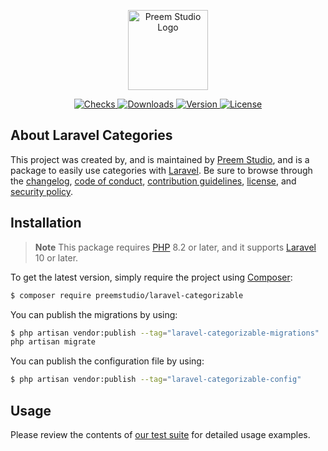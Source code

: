 <p align="center">
    <a href="https://preem.studio" target="_blank">
        <img src="https://raw.githubusercontent.com/PreemStudio/assets/main/logo-text.svg" width="128" alt="Preem Studio Logo" />
    </a>
</p>

<p align="center">
    <a href="https://github.com/PreemStudio/laravel-categorizable/actions">
        <img src="https://badge.sh/github/check-runs/PreemStudio/laravel-categorizable" alt="Checks" />
    </a>
    <a href="https://packagist.org/packages/preemstudio/laravel-categorizable">
        <img src="https://badge.sh/packagist/downloads/PreemStudio/laravel-categorizable" alt="Downloads" />
    </a>
    <a href="https://packagist.org/packages/preemstudio/laravel-categorizable">
        <img src="https://badge.sh/packagist/version/PreemStudio/laravel-categorizable" alt="Version" />
    </a>
    <a href="https://packagist.org/packages/preemstudio/laravel-categorizable">
        <img src="https://badge.sh/packagist/license/PreemStudio/laravel-categorizable" alt="License" />
    </a>
</p>

## About Laravel Categories

This project was created by, and is maintained by [Preem Studio](https://github.com/PreemStudio), and is a package to easily use categories with [Laravel](https://laravel.com/). Be sure to browse through the [changelog](CHANGELOG.md), [code of conduct](.github/CODE_OF_CONDUCT.md), [contribution guidelines](.github/CONTRIBUTING.md), [license](LICENSE), and [security policy](.github/SECURITY.md).

## Installation

> **Note**
> This package requires [PHP](https://www.php.net/) 8.2 or later, and it supports [Laravel](https://laravel.com/) 10 or later.

To get the latest version, simply require the project using [Composer](https://getcomposer.org/):

```bash
$ composer require preemstudio/laravel-categorizable
```

You can publish the migrations by using:

```bash
$ php artisan vendor:publish --tag="laravel-categorizable-migrations"
php artisan migrate
```

You can publish the configuration file by using:

```bash
$ php artisan vendor:publish --tag="laravel-categorizable-config"
```

## Usage

Please review the contents of [our test suite](/tests) for detailed usage examples.
